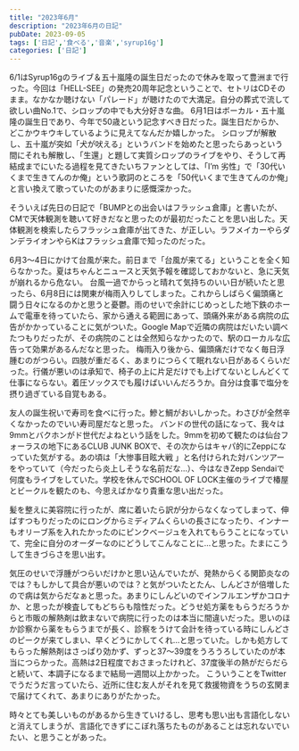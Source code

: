 ```yaml
---
title: "2023年6月"
description: "2023年6月の日記"
pubDate: 2023-09-05
tags: ['日記','食べる','音楽','syrup16g']
categories: ['日記']
---
```


6/1はSyrup16gのライブ＆五十嵐隆の誕生日だったので休みを取って豊洲まで行った。今回は「HELL-SEE」の発売20周年記念ということで、セトリはCDそのまま。なかなか聴けない「パレード」が聴けたので大満足。自分の葬式で流して欲しい曲No.1で、シロップの中でも大分好きな曲。 6月1日はボーカル・五十嵐隆の誕生日であり、今年で50歳という記念すべき日だった。誕生日だからか、どこかウキウキしているように見えてなんだか嬉しかった。 シロップが解散し、五十嵐が突如「犬が吠える」というバンドを始めたと思ったらあっという間にそれも解散し、「生還」と題して実質シロップのライブをやり、そうして再結成までにいたる過程を見てきたいちファンとしては、「I’m 劣性」で「30代いくまで生きてんのか俺」という歌詞のところを「50代いくまで生きてんのか俺」と言い換えて歌っていたのがあまりに感慨深かった。

そういえば先日の日記で「BUMPとの出会いはフラッシュ倉庫」と書いたが、CMで天体観測を聴いて好きだなと思ったのが最初だったことを思い出した。天体観測を検索したらフラッシュ倉庫が出てきた、が正しい。ラフメイカーやらダンデライオンやらKはフラッシュ倉庫で知ったのだった。

6月3〜4日にかけて台風が来た。前日まで「台風が来てる」ということを全く知らなかった。夏はちゃんとニュースと天気予報を確認しておかないと、急に天気が崩れるから危ない。 台風一過でからっと晴れて気持ちのいい日が続いたと思ったら、6月8日には関東が梅雨入りしてしまった。これからしばらく偏頭痛と闘う日々になるのかと思うと憂鬱。雨のせいで余計にじめっとした地下鉄のホームで電車を待っていたら、家から通える範囲にあって、頭痛外来がある病院の広告がかかっていることに気がついた。Google Mapで近隣の病院はだいたい調べたつもりだったが、その病院のことは全然知らなかったので、駅のローカルな広告って効果があるんだなと思った。
梅雨入り後から、偏頭痛だけでなく毎日浮腫むのがつらい。四肢が重だるく、あまりにつらくて眠れない日があるくらいだった。行儀が悪いのは承知で、椅子の上に片足だけでも上げてないとしんどくて仕事にならない。着圧ソックスでも履けばいいんだろうか。自分は食事で塩分を摂り過ぎている自覚もある。

友人の誕生祝いで寿司を食べに行った。鰺と鯛がおいしかった。わさびが全然辛くなかったのでいい寿司屋だなと思った。
バンドの世代の話になって、我々は9mmとバクホンがド世代だよねという話をした。9mmを初めて観たのは仙台フォーラスの地下にあるCLUB JUNK BOXで、その次からはキャパ的にZeppになっていた気がする。あの頃は「大惨事目眩大戦 」と名付けられた対バンツアーをやっていて（今だったら炎上しそうな名前だな…）、今はなきZepp Sendaiで何度もライブをしていた。学校を休んでSCHOOL OF LOCK主催のライブで椿屋とビークルを観たのも、今思えばかなり貴重な思い出だった。

髪を整えに美容院に行ったが、席に着いたら訳が分からなくなってしまって、伸ばすつもりだったのにロングからミディアムくらいの長さになったり、インナーもオリーブ系を入れたかったのにピンクベージュを入れてもらうことになっていて、完全に自分のオーダーなのにどうしてこんなことに…と思った。たまにこうして生きづらさを思い出す。

気圧のせいで浮腫がつらいだけかと思い込んでいたが、発熱からくる関節炎なのでは？もしかして具合が悪いのでは？と気がついたとたん、しんどさが倍増したので病は気からだなぁと思った。あまりにしんどいのでインフルエンザかコロナか、と思ったが検査してもどちらも陰性だった。どうせ処方薬をもらうだろうからと市販の解熱剤は飲まないで病院に行ったのは本当に間違いだった。思いのほか診察から薬をもらうまでが長く、診察をうけて会計を待っている時にしんどさのピークが来てしまい、早くどうにかしてくれ…と思っていた。しかも処方してもらった解熱剤はさっぱり効かず、ずっと37〜39度をうろうろしていたのが本当につらかった。高熱は2日程度でおさまったけれど、37度後半の熱がだらだらと続いて、本調子になるまで結局一週間以上かかった。
こういうことをTwitterでうだうだ言っていたら、近所に住む友人がそれを見て救援物資をうちの玄関まで届けてくれて、あまりにありがたかった。

時々とても美しいものがあるから生きていけるし、思考も思い出も言語化しないと消えてしまうが、言語化できずにこぼれ落ちたものがあることは忘れないでいたい、と思うことがあった。